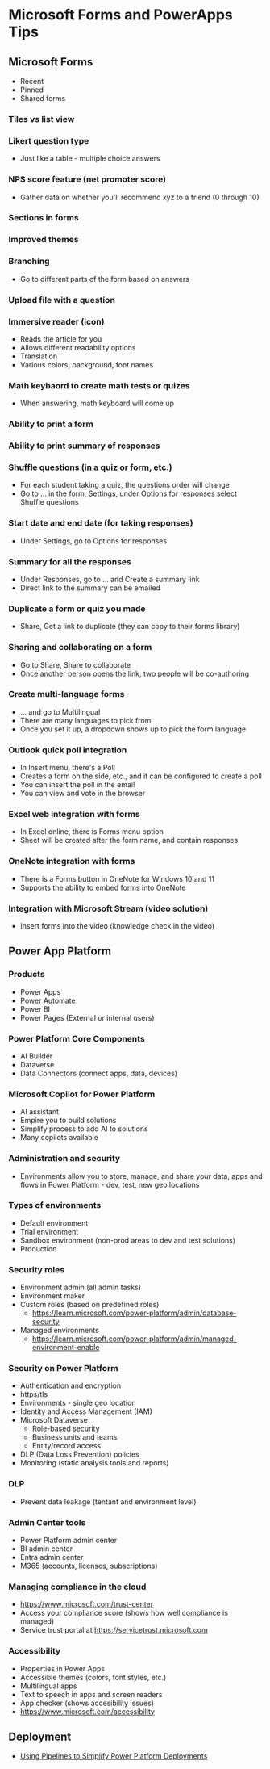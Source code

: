 # Microsoft Forms and PowerApps Tips

## Microsoft Forms
- Recent
- Pinned
- Shared forms

### Tiles vs list view

### Likert question type
- Just like a table - multiple choice answers

### NPS score feature (net promoter score)
- Gather data on whether you'll recommend xyz to a friend (0 through 10)

### Sections in forms

### Improved themes

### Branching
- Go to different parts of the form based on answers

### Upload file with a question

### Immersive reader (icon)
- Reads the article for you
- Allows different readability options
- Translation
- Various colors, background, font names

### Math keybaord to create math tests or quizes
- When answering, math keyboard will come up

### Ability to print a form

### Ability to print summary of responses

### Shuffle questions (in a quiz or form, etc.)
- For each student taking a quiz, the questions order will change
- Go to ... in the form, Settings, under Options for responses select Shuffle questions

### Start date and end date (for taking responses)
- Under Settings, go to Options for responses

### Summary for all the responses
- Under Responses, go to ... and Create a summary link
- Direct link to the summary can be emailed

### Duplicate a form or quiz you made
- Share, Get a link to duplicate (they can copy to their forms library)
 
### Sharing and collaborating on a form
- Go to Share, Share to collaborate
- Once another person opens the link, two people will be co-authoring

### Create multi-language forms
- ... and go to Multilingual
- There are many languages to pick from
- Once you set it up, a dropdown shows up to pick the form language

### Outlook quick poll integration
- In Insert menu, there's a Poll
- Creates a form on the side, etc., and it can be configured to create a poll
- You can insert the poll in the email
- You can view and vote in the browser

### Excel web integration with forms
- In Excel online, there is Forms menu option
- Sheet will be created after the form name, and contain responses

### OneNote integration with forms
- There is a Forms button in OneNote for Windows 10 and 11
- Supports the ability to embed forms into OneNote

### Integration with Microsoft Stream (video solution)
- Insert forms into the video (knowledge check in the video)

## Power App Platform

### Products
- Power Apps
- Power Automate
- Power BI
- Power Pages (External or internal users)

### Power Platform Core Components
- AI Builder
- Dataverse
- Data Connectors (connect apps, data, devices)

### Microsoft Copilot for Power Platform
- AI assistant
- Empire you to build solutions
- Simplify process to add AI to solutions
- Many copilots available

### Administration and security
- Environments allow you to store, manage, and share your data, apps and flows in Power Platform - dev, test, new geo locations

### Types of environments
- Default environment
- Trial environment
- Sandbox environment (non-prod areas to dev and test solutions)
- Production

### Security roles
- Environment admin (all admin tasks)
- Environment maker 
- Custom roles (based on predefined roles)
  - https://learn.microsoft.com/power-platform/admin/database-security
- Managed environments 
  - https://learn.microsoft.com/power-platform/admin/managed-environment-enable

### Security on Power Platform
- Authentication and encryption
- https/tls
- Environments - single geo location
- Identity and Access Management (IAM)
- Microsoft Dataverse
  - Role-based security
  - Business units and teams
  - Entity/record access
- DLP (Data Loss Prevention) policies
- Monitoring (static analysis tools and reports)

### DLP
- Prevent data leakage (tentant and environment level)

### Admin Center tools
- Power Platform admin center
- BI admin center
- Entra admin center
- M365 (accounts, licenses, subscriptions)

### Managing compliance in the cloud
- https://www.microsoft.com/trust-center
- Access your compliance score (shows how well compliance is managed)
- Service trust portal at https://servicetrust.microsoft.com

### Accessibility
- Properties in Power Apps
- Accessible themes (colors, font styles, etc.)
- Multilingual apps
- Text to speech in apps and screen readers
- App checker (shows accesibility issues)
- https://www.microsoft.com/accessibility

## Deployment
- [Using Pipelines to Simplify Power Platform Deployments](https://www.youtube.com/watch?v=ryjImcByFl4)






















